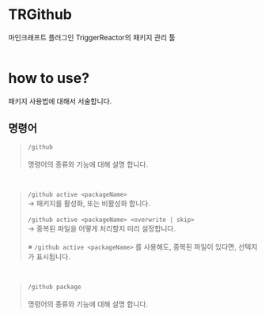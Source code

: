 # TRGithub
마인크래프트 플러그인 TriggerReactor의 패키지 관리 툴
</br></br>
# how to use?
패키지 사용법에 대해서 서술합니다.
## 명령어
> `/github`</br></br>
명령어의 종류와 기능에 대해 설명 합니다.
</br>

> `/github active <packageName>`</br>
→ 패키지를 활성화, 또는 비활성화 합니다.</br></br>
`/github active <packageName> <overwrite | skip>`</br>
→ 중복된 파일을 어떻게 처리할지 미리 설정합니다.</br></br>
※ `/github active <packageName>` 를 사용해도, 중복된 파일이 있다면, 선택지가 표시됩니다.
</br>

> `/github package`</br></br>
명령어의 종류와 기능에 대해 설명 합니다.
</br>

